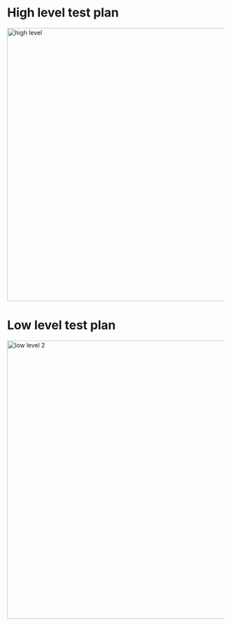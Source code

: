 # High level test plan

<img width="635" alt="high level" src="https://user-images.githubusercontent.com/98905874/154551185-e6581b1b-7d9e-457c-ae10-2ec6d0a9b10a.png">

# Low level test plan
  
  <img width="647" alt="low level 2" src="https://user-images.githubusercontent.com/98905874/154558601-c0ef911b-9c5d-47a0-a224-b7602532051b.png">

